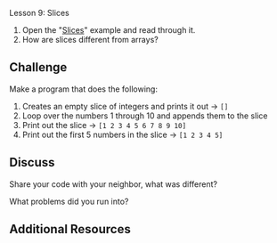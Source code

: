 Lesson 9: Slices

1. Open the "[Slices](https://gobyexample.com/slices)" example and read through it.
2. How are slices different from arrays?

## Challenge

Make a program that does the following:

1. Creates an empty slice of integers and prints it out -&gt; `[]`
2. Loop over the numbers 1 through 10 and appends them to the slice
3. Print out the slice -&gt; `[1 2 3 4 5 6 7 8 9 10]`
4. Print out the first 5 numbers in the slice -&gt; `[1 2 3 4 5]`

## Discuss

Share your code with your neighbor, what was different?

What problems did you run into?

## Additional Resources





